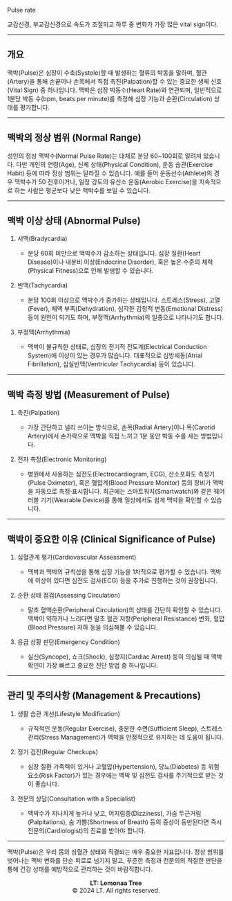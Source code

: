 Pulse rate

교감신경, 부교감신경으로 속도가 조절되고
하루 중 변화가 가장 많은 vital sign이다.


----
## 개요

맥박(Pulse)은 심장이 수축(Systole)할 때 발생하는 혈류의 박동을 말하며, 혈관(Artery)을 통해 손끝이나 손목에서 직접 촉진(Palpation)할 수 있는 중요한 생체 신호(Vital Sign) 중 하나입니다. 맥박은 심장 박동수(Heart Rate)와 연관되며, 일반적으로 1분당 박동 수(bpm, beats per minute)를 측정해 심장 기능과 순환(Circulation) 상태를 평가합니다.

---

## 맥박의 정상 범위 (Normal Range)

성인의 정상 맥박수(Normal Pulse Rate)는 대체로 분당 60~100회로 알려져 있습니다. 다만 개인의 연령(Age), 신체 상태(Physical Condition), 운동 습관(Exercise Habit) 등에 따라 정상 범위는 달라질 수 있습니다. 예를 들어 운동선수(Athlete)의 경우 맥박수가 50 전후이거나, 일정 강도의 유산소 운동(Aerobic Exercise)을 지속적으로 하는 사람은 평균보다 낮은 맥박수를 보일 수 있습니다.

---

## 맥박 이상 상태 (Abnormal Pulse)

1. 서맥(Bradycardia)
    
    - 분당 60회 미만으로 맥박수가 감소하는 상태입니다. 심장 질환(Heart Disease)이나 내분비 이상(Endocrine Disorder), 혹은 높은 수준의 체력(Physical Fitness)으로 인해 발생할 수 있습니다.
2. 빈맥(Tachycardia)
    
    - 분당 100회 이상으로 맥박수가 증가하는 상태입니다. 스트레스(Stress), 고열(Fever), 체액 부족(Dehydration), 심각한 감정적 변동(Emotional Distress) 등이 원인이 되기도 하며, 부정맥(Arrhythmia)의 일종으로 나타나기도 합니다.
3. 부정맥(Arrhythmia)
    
    - 맥박이 불규칙한 상태로, 심장의 전기적 전도계(Electrical Conduction System)에 이상이 있는 경우가 많습니다. 대표적으로 심방세동(Atrial Fibrillation), 심실빈맥(Ventricular Tachycardia) 등이 있습니다.

---

## 맥박 측정 방법 (Measurement of Pulse)

1. 촉진(Palpation)
    
    - 가장 간단하고 널리 쓰이는 방식으로, 손목(Radial Artery)이나 목(Carotid Artery)에서 손가락으로 맥박을 직접 느끼고 1분 동안 박동 수를 세는 방법입니다.
2. 전자 측정(Electronic Monitoring)
    
    - 병원에서 사용하는 심전도(Electrocardiogram, ECG), 산소포화도 측정기(Pulse Oximeter), 혹은 혈압계(Blood Pressure Monitor) 등의 장비가 맥박을 자동으로 측정·표시합니다. 최근에는 스마트워치(Smartwatch)와 같은 웨어러블 기기(Wearable Device)를 통해 일상에서도 쉽게 맥박을 확인할 수 있습니다.

---

## 맥박이 중요한 이유 (Clinical Significance of Pulse)

1. 심혈관계 평가(Cardiovascular Assessment)
    
    - 맥박과 맥박의 규칙성을 통해 심장 기능을 1차적으로 평가할 수 있습니다. 맥박에 이상이 있다면 심전도 검사(ECG) 등을 추가로 진행하는 것이 권장됩니다.
2. 순환 상태 점검(Assessing Circulation)
    
    - 말초 혈액순환(Peripheral Circulation)의 상태를 간단히 확인할 수 있습니다. 맥박이 약하거나 느리다면 말초 혈관 저항(Peripheral Resistance) 변화, 혈압(Blood Pressure) 저하 등을 의심해볼 수 있습니다.
3. 응급 상황 판단(Emergency Condition)
    
    - 실신(Syncope), 쇼크(Shock), 심정지(Cardiac Arrest) 등이 의심될 때 맥박 확인이 가장 빠르고 중요한 진단 방법 중 하나입니다.

---

## 관리 및 주의사항 (Management & Precautions)

1. 생활 습관 개선(Lifestyle Modification)
    
    - 규칙적인 운동(Regular Exercise), 충분한 수면(Sufficient Sleep), 스트레스 관리(Stress Management)가 맥박을 안정적으로 유지하는 데 도움이 됩니다.
2. 정기 검진(Regular Checkups)
    
    - 심장 질환 가족력이 있거나 고혈압(Hypertension), 당뇨(Diabetes) 등 위험 요소(Risk Factor)가 있는 경우에는 맥박 및 심전도 검사를 주기적으로 받는 것이 좋습니다.
3. 전문의 상담(Consultation with a Specialist)
    
    - 맥박수가 지나치게 높거나 낮고, 어지럼증(Dizziness), 가슴 두근거림(Palpitations), 숨 가쁨(Shortness of Breath) 등의 증상이 동반된다면 즉시 전문의(Cardiologist)의 진료를 받아야 합니다.

---

맥박(Pulse)은 우리 몸의 심혈관 상태와 직결되는 매우 중요한 지표입니다. 정상 범위를 벗어나는 맥박 변화를 단순 피로로 넘기지 말고, 꾸준한 측정과 전문의의 적절한 판단을 통해 건강 상태를 예방적으로 관리하는 것이 바람직합니다.


<p style="text-align: center;"><strong>LT: Lemonaa Tree</strong><br>
© 2024 LT. All rights reserved.</p>